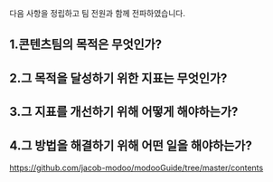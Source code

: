 다음 사항을 정립하고 팀 전원과 함께 전파하였습니다.  
  
## 1.콘텐츠팀의 목적은 무엇인가?  
## 2.그 목적을 달성하기 위한 지표는 무엇인가?  
## 3.그 지표를 개선하기 위해 어떻게 해야하는가?  
## 4.그 방법을 해결하기 위해 어떤 일을 해야하는가?  

https://github.com/jacob-modoo/modooGuide/tree/master/contents
